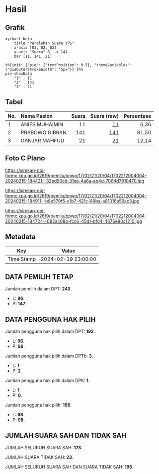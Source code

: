 # Hasil

## Grafik

```mermaid
xychart-beta
    title "Perolehan Suara TPS"
    x-axis [01, 02, 03]
    y-axis "Suara" 0 --> 141
    bar [11, 141, 21]
```

```mermaid
%%{init: {"pie": {"textPosition": 0.5}, "themeVariables": {"pieOuterStrokeWidth": "5px"}} }%%
pie showData
    "1" : 11
    "2" : 141
    "3" : 21
```

## Tabel

| No. | Nama Paslon    | Suara | Suara (raw) | Persentase |
|:--- |:-------------- | -----:| -----------:| ----------:|
| 1   | ANIES MUHAIMIN | 11    | [11][p-1]   | 6,36       |
| 2   | PRABOWO GIBRAN | 141   | [141][p-2]  | 81,50      |
| 3   | GANJAR MAHFUD  | 21    | [21][p-3]   | 12,14      |


[p-1]: https://github.com/gigit-pemilu/pemilu-2024-17-bengkulu/blob/main/pilpres/hitung-suara/sub/17-bengkulu/sub/02-rejang-lebong/sub/21-sindang-beliti-ulu/sub/2004-karang-pinang/sub/004-tps/sub/paslon-1.txt
[p-2]: https://github.com/gigit-pemilu/pemilu-2024-17-bengkulu/blob/main/pilpres/hitung-suara/sub/17-bengkulu/sub/02-rejang-lebong/sub/21-sindang-beliti-ulu/sub/2004-karang-pinang/sub/004-tps/sub/paslon-2.txt
[p-3]: https://github.com/gigit-pemilu/pemilu-2024-17-bengkulu/blob/main/pilpres/hitung-suara/sub/17-bengkulu/sub/02-rejang-lebong/sub/21-sindang-beliti-ulu/sub/2004-karang-pinang/sub/004-tps/sub/paslon-3.txt

## Foto C Plano

https://sirekap-obj-formc.kpu.go.id/26f9/pemilu/ppwp/17/02/21/20/04/1702212004004-20240215-184421--32ed90cd-31ee-4a6a-ab4d-7064d7910470.jpg

https://sirekap-obj-formc.kpu.go.id/26f9/pemilu/ppwp/17/02/21/20/04/1702212004004-20240215-184911--b8e570f5-c1b7-421c-89ba-a81316a59ac3.jpg

https://sirekap-obj-formc.kpu.go.id/26f9/pemilu/ppwp/17/02/21/20/04/1702212004004-20240215-184724--082ac08b-fcc6-45d1-bfd4-4676e80c1210.jpg


## Metadata

| Key        | Value               |
| ---------- | ------------------- |
| Time Stamp | 2024-02-19 23:00:00 |


## DATA PEMILIH TETAP

Jumlah pemilih dalam DPT: **243**.
 * L: **96**.
 * P: **147**.

## DATA PENGGUNA HAK PILIH

Jumlah pengguna hak pilih dalam DPT: **192**.
 * L: **96**.
 * P: **96**.

Jumlah pengguna hak pilih dalam DPTb: **3**.
 * L: **1**.
 * P: **2**.

Jumlah pengguna hak pilih dalam DPK: **1**.
 * L: **1**.
 * P: **0**.

Jumlah pengguna hak pilih: **196**.
 * L: **98**.
 * P: **98**.

## JUMLAH SUARA SAH DAN TIDAK SAH

JUMLAH SELURUH SUARA SAH: **173**.

JUMLAH SUARA TIDAK SAH: **23**.

JUMLAH SELURUH SUARA SAH DAN SUARA TIDAK SAH: **196**.


